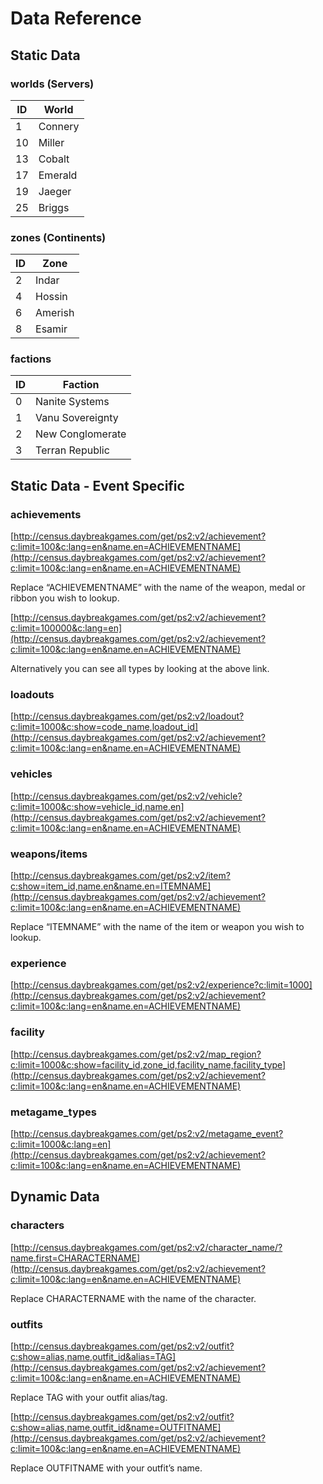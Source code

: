 # Data Reference

## Static Data
### worlds (Servers)

| ID | World   |
|----|---------|
| 1  | Connery |
| 10 | Miller  |
| 13 | Cobalt  |
| 17 | Emerald |
| 19 | Jaeger  |
| 25 | Briggs  |

### zones (Continents)

| ID | Zone    |
|----|---------|
| 2  | Indar   |
| 4  | Hossin  |
| 6  | Amerish |
| 8  | Esamir  |


### factions

| ID | Faction          |
|----|------------------|
| 0  | Nanite Systems   |
| 1  | Vanu Sovereignty |
| 2  | New Conglomerate |
| 3  | Terran Republic  |

## Static Data - Event Specific

### achievements

[http://census.daybreakgames.com/get/ps2:v2/achievement?c:limit=100&c:lang=en&name.en=ACHIEVEMENTNAME](http://census.daybreakgames.com/get/ps2:v2/achievement?c:limit=100&c:lang=en&name.en=ACHIEVEMENTNAME)

Replace “ACHIEVEMENTNAME” with the name of the weapon, medal or ribbon you wish to lookup.

[http://census.daybreakgames.com/get/ps2:v2/achievement?c:limit=100000&c:lang=en](http://census.daybreakgames.com/get/ps2:v2/achievement?c:limit=100&c:lang=en&name.en=ACHIEVEMENTNAME)

Alternatively you can see all types by looking at the above link.

### loadouts

[http://census.daybreakgames.com/get/ps2:v2/loadout?c:limit=1000&c:show=code_name,loadout_id](http://census.daybreakgames.com/get/ps2:v2/achievement?c:limit=100&c:lang=en&name.en=ACHIEVEMENTNAME)

### vehicles

[http://census.daybreakgames.com/get/ps2:v2/vehicle?c:limit=1000&c:show=vehicle_id,name.en](http://census.daybreakgames.com/get/ps2:v2/achievement?c:limit=100&c:lang=en&name.en=ACHIEVEMENTNAME)

### weapons/items

[http://census.daybreakgames.com/get/ps2:v2/item?c:show=item_id,name.en&name.en=ITEMNAME](http://census.daybreakgames.com/get/ps2:v2/achievement?c:limit=100&c:lang=en&name.en=ACHIEVEMENTNAME)

Replace “ITEMNAME” with the name of the item or weapon you wish to lookup.

### experience

[http://census.daybreakgames.com/get/ps2:v2/experience?c:limit=1000](http://census.daybreakgames.com/get/ps2:v2/achievement?c:limit=100&c:lang=en&name.en=ACHIEVEMENTNAME)

### facility

[http://census.daybreakgames.com/get/ps2:v2/map_region?c:limit=1000&c:show=facility_id,zone_id,facility_name,facility_type](http://census.daybreakgames.com/get/ps2:v2/achievement?c:limit=100&c:lang=en&name.en=ACHIEVEMENTNAME)

### metagame_types

[http://census.daybreakgames.com/get/ps2:v2/metagame_event?c:limit=1000&c:lang=en](http://census.daybreakgames.com/get/ps2:v2/achievement?c:limit=100&c:lang=en&name.en=ACHIEVEMENTNAME)

## Dynamic Data

### characters

[http://census.daybreakgames.com/get/ps2:v2/character_name/?name.first=CHARACTERNAME](http://census.daybreakgames.com/get/ps2:v2/achievement?c:limit=100&c:lang=en&name.en=ACHIEVEMENTNAME)

Replace CHARACTERNAME with the name of the character.

### outfits

[http://census.daybreakgames.com/get/ps2:v2/outfit?c:show=alias,name,outfit_id&alias=TAG](http://census.daybreakgames.com/get/ps2:v2/achievement?c:limit=100&c:lang=en&name.en=ACHIEVEMENTNAME)

Replace TAG with your outfit alias/tag.

[http://census.daybreakgames.com/get/ps2:v2/outfit?c:show=alias,name,outfit_id&name=OUTFITNAME](http://census.daybreakgames.com/get/ps2:v2/achievement?c:limit=100&c:lang=en&name.en=ACHIEVEMENTNAME)

Replace OUTFITNAME with your outfit’s name.